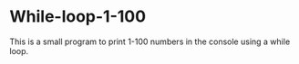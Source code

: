 # While-loop-1-100
This is a small program to print 1-100 numbers in the console using a while loop.
